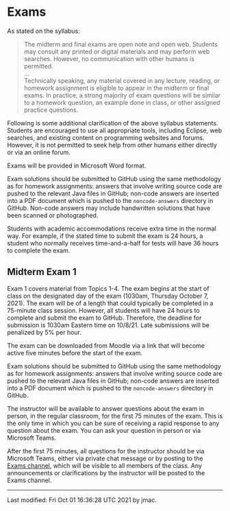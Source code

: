 # Exams

As stated on the syllabus:
    
> The midterm and final exams are open note and open web. Students may
> consult any printed or digital materials and may perform web
> searches. However, no communication with other humans is permitted.  
> ...  
> Technically speaking, any material covered in any lecture, reading,
> or homework assignment is eligible to appear in the midterm or final
> exams. In practice, a strong majority of exam questions will be
> similar to a homework question, an example done in class, or other
> assigned practice questions.

Following is some additional clarification of the above syllabus
statements. Students are encouraged to use all appropriate tools,
including Eclipse, web searches, and existing content on programming
websites and forums. However, it is not permitted to seek help from
other humans either directly or via an online forum.

Exams will be provided in Microsoft Word format.

Exam solutions should be submitted to GitHub using the same
methodology as for homework assignments: answers that involve writing
source code are pushed to the relevant Java files in GitHub; non-code
answers are inserted into a PDF document which is pushed to the
`noncode-answers` directory in GitHub. Non-code answers may include
handwritten solutions that have been scanned or photographed.

Students with academic accommodations receive extra time in the
normal way. For example, if the stated time to submit the exam is 24
hours, a student who normally receives time-and-a-half for tests will
have 36 hours to complete the exam.


## Midterm Exam 1

Exam 1 covers material from Topics 1-4. The exam begins at the start
of class on the designated day of the exam (1030am, Thursday October 7,
2021). The exam will be of a length that could typically be completed
in a 75-minute class session. However, all students will have 24 hours
to complete and submit the exam to GitHub. Therefore, the deadline for
submission is 1030am Eastern time on 10/8/21. Late submissions will be
penalized by 5% per hour.

The exam can be downloaded from Moodle via a link that will become active five minutes before the start of the exam.

Exam solutions should be submitted to GitHub using the same
methodology as for homework assignments: answers that involve writing
source code are pushed to the relevant Java files in GitHub; non-code
answers are inserted into a PDF document which is pushed to the
`noncode-answers` directory in GitHub.

The instructor will be available to answer questions about the exam in
person, in the regular classroom, for the first 75 minutes of the
exam. This is the only time in which you can be sure of receiving a
rapid response to any question about the exam. You can ask your
question in person or via Microsoft Teams.

After the first 75 minutes, all questions for the instructor should be
via Microsoft Teams, either via private chat message or by posting to
the <a
href="https://teams.microsoft.com/l/channel/19%3a8ad9cbd196bc4e8dafdcbc16a67d1967%40thread.tacv2/Exams?groupId=58a2e67c-ea1c-431b-b361-3b17e0f3df37&tenantId=6232b055-76b9-4c13-9b88-b562ae7db6fb">Exams
channel</a>, which will be visible to all members of the class. Any
announcements or clarifications by the instructor will be posted to
the Exams channel.


----
Last modified: Fri Oct 01 16:36:28 UTC 2021 by jmac.
